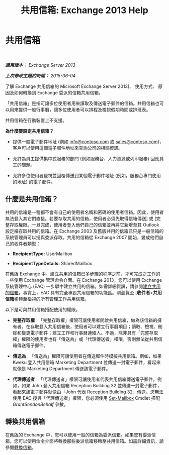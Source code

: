 ﻿---
title: '共用信箱: Exchange 2013 Help'
TOCTitle: 共用信箱
ms:assetid: 1d71c01b-e261-408e-a633-1d1c9d00032a
ms:mtpsurl: https://technet.microsoft.com/zh-tw/library/JJ150498(v=EXCHG.150)
ms:contentKeyID: 50472771
ms.date: 05/21/2018
mtps_version: v=EXCHG.150
ms.translationtype: MT
---

# 共用信箱

 

_**適用版本：** Exchange Server 2013_

_**上次修改主題的時間：** 2015-06-04_

了解 Exchange 共用信箱的 Microsoft Exchange Server 2013\]、 使用方式、 原因及如何轉換到 Exchange 委派的信箱共用信箱。

「共用信箱」是指可讓多位使用者用來讀取及傳送電子郵件的信箱。共用信箱也可以用來提供一般行事曆，讓多位使用者可以排程及檢視假期時間或排班表。

共用信箱在行動裝置上不支援。

**為什麼要設定共用信箱？**

  - 提供一般電子郵件地址 (例如 info@contoso.com 或 sales@contoso.com)，客戶可以使用這個電子郵件地址來查詢公司的相關資訊。

  - 允許為員工提供集中式服務的部門 (例如服務台、人力資源或列印服務) 回應員工的問題。

  - 允許多位使用者監視並回覆傳送到某個電子郵件地址 (例如，服務台專門使用的地址) 的電子郵件。

## 什麼是共用信箱？

共用的信箱是一種都不會有自己的使用者名稱和密碼的使用者信箱。因此，使用者無法登入其它們直接。若要存取共用的信箱，使用者必須先取得信箱傳送\] 或 \[完整存取權限。一旦完成，使用者登入他們自己的信箱並再將它新增至其 Outlook 設定檔存取共用的信箱。在 Exchange 2003 及舊版共用的信箱已只是一般信箱的系統管理員可以授與委派存取。共用的信箱從 Exchange 2007 開始，變成他們自己的收件者類型：

  - **RecipientType:**  UserMailbox

  - **RecipientTypeDetails:**  SharedMailbox

在舊版 Exchange 中，建立共用的信箱已多步驟的程序之前，才可完成之工作的一些使用 Exchange 管理命令介面。在 Exchange 2013，您可以使用 Exchange 系統管理中心 (EAC) 一步驟中建立共用的信箱。如需詳細資訊，請參閱[建立共用的信箱](create-a-shared-mailbox-exchange-2013-help.md)。事實上，EAC 具有完全專設共用信箱的功能區。剛瀏覽至 \[**收件者**\>**共用信箱**移轉至檢視的所有管理工作共用信箱。

以下是可與共用信箱搭配使用的權限。

  - **完整存取權**   「完整存取權」權限可讓使用者開啟共用信箱，做為該信箱的擁有者。在存取登入共用信箱後，使用者可以建立行事曆項目；讀取、檢視、刪除和變更電子郵件；建立工作和行事曆連絡人。不過，除非具有「完整存取權」權限的使用者也有「傳送為」或「代理傳送者」權限，否則無法從共用信箱傳送電子郵件。

  - **傳送為**   「傳送為」權限可讓使用者在傳送郵件時模擬共用信箱。例如，如果 Kweku 登入共用信箱 Marketing Department 並傳送一封電子郵件，看起來就像是 Marketing Department 傳送該電子郵件。

  - **代理傳送者**   「代理傳送者」權限可讓使用者代表共用信箱傳送電子郵件。例如，如果 John 登入共用信箱 Reception Building 32 並傳送一封電子郵件，看起來該電子郵件就像由「John 代表 Reception Building 32」傳送。您無法使用 EAC 授與「代理傳送者」權限，您必須使用 [Set-Mailbox](https://technet.microsoft.com/zh-tw/library/bb123981\(v=exchg.150\)) Cmdlet 搭配 *GrantSendonBehalf* 參數。

## 轉換共用信箱

在舊版的 Exchange 中，您可以使用一般的信箱為委派信箱。如果您有委派信箱，您可以使用命令介面將轉換那些委派信箱移轉至共用信箱。如需詳細資訊，請參閱[轉換信箱](convert-a-mailbox-exchange-2013-help.md)。

